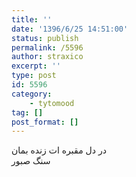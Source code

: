 ```yaml
---
title: ''
date: '1396/6/25 14:51:00'
status: publish
permalink: /5596
author: straxico
excerpt: ''
type: post
id: 5596
category:
    - tytomood
tag: []
post_format: []
---
```

در دل مقبره ات زنده بمان  
سنگ صبور